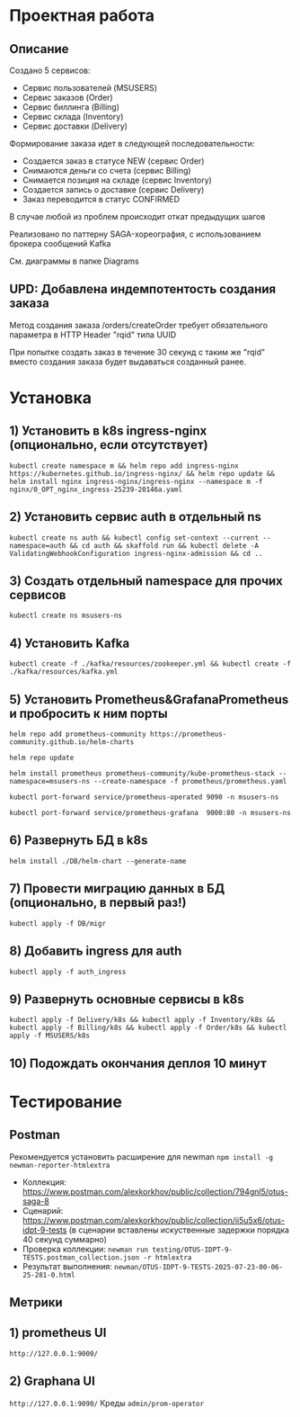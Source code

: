 # Проектная работа

## Описание

Создано 5 сервисов:
* Сервис пользователей (MSUSERS)
* Сервис заказов (Order)
* Сервис биллинга (Billing)
* Сервис склада (Inventory)
* Сервис доставки (Delivery)

Формирование заказа идет в следующей последовательности:
* Создается заказ в статусе NEW (сервис Order)
* Снимаются деньги со счета (сервис Billing)
* Снимается позиция на складе (сервис Inventory)
* Создается запись о доставке (сервис Delivery)
* Заказ переводится в статус CONFIRMED

В случае любой из проблем происходит откат предыдущих шагов

Реализовано по паттерну SAGA-хореография, с использованием брокера сообщений Kafka

См. диаграммы в папке Diagrams

## UPD: Добавлена индемпотентость создания заказа

Метод создания заказа /orders/createOrder требует обязательного параметра в HTTP Header "rqid" типа UUID

При попытке создать заказ в течение 30 секунд с таким же "rqid" вместо создания заказа будет выдаваться созданный ранее.


# Установка
## 1) Установить в k8s ingress-nginx (опционально, если отсутствует)
```kubectl create namespace m && helm repo add ingress-nginx https://kubernetes.github.io/ingress-nginx/ && helm repo update && helm install nginx ingress-nginx/ingress-nginx --namespace m -f nginx/0_OPT_nginx_ingress-25239-20146a.yaml```

## 2) Установить сервис auth в отдельный ns

```kubectl create ns auth && kubectl config set-context --current --namespace=auth && cd auth && skaffold run && kubectl delete -A ValidatingWebhookConfiguration ingress-nginx-admission && cd ..```

## 3) Создать отдельный namespace для прочих сервисов

```kubectl create ns msusers-ns```

## 4) Установить Kafka

```kubectl create -f ./kafka/resources/zookeeper.yml && kubectl create -f ./kafka/resources/kafka.yml```

## 5) Установить Prometheus&GrafanaPrometheus и пробросить к ним порты

```helm repo add prometheus-community https://prometheus-community.github.io/helm-charts```

```helm repo update```

```helm install prometheus prometheus-community/kube-prometheus-stack --namespace=msusers-ns --create-namespace -f prometheus/prometheus.yaml```

```kubectl port-forward service/prometheus-operated 9090 -n msusers-ns```

```kubectl port-forward service/prometheus-grafana  9000:80 -n msusers-ns```

## 6) Развернуть БД в k8s

```helm install ./DB/helm-chart --generate-name```

## 7) Провести миграцию данных в БД (опционально, в первый раз!)

```kubectl apply -f DB/migr```

## 8) Добавить ingress для auth

```kubectl apply -f auth_ingress```

## 9) Развернуть основные сервисы в k8s

```kubectl apply -f Delivery/k8s && kubectl apply -f Inventory/k8s && kubectl apply -f Billing/k8s && kubectl apply -f Order/k8s && kubectl apply -f MSUSERS/k8s```

## 10) Подождать окончания деплоя 10 минут

# Tecтирование

## Postman

Рекомендуется установить расширение для newman `npm install -g newman-reporter-htmlextra`

* Коллекция: https://www.postman.com/alexkorkhov/public/collection/794gnl5/otus-saga-8
* Сценарий: https://www.postman.com/alexkorkhov/public/collection/ii5u5x6/otus-idpt-9-tests (в сценарии вставлены искуственные задержки порядка 40 секунд суммарно)
* Проверка коллекции: `newman run testing/OTUS-IDPT-9-TESTS.postman_collection.json -r htmlextra` 
* Результат выполнения: `newman/OTUS-IDPT-9-TESTS-2025-07-23-00-06-25-281-0.html`

## Метрики

## 1) prometheus UI

```http://127.0.0.1:9000/```

## 2) Graphana UI

```http://127.0.0.1:9090/```
Креды ```admin/prom-operator```


